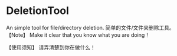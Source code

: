 # DeletionTool

An simple tool for file/directory deletion.
简单的文件/文件夹删除工具。
 
 【Note】
 Make it clear that you know what you are doing！
 
【使用须知】
请弄清楚到你在做什么！ 
